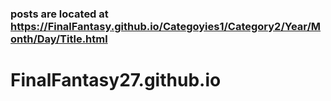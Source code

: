 
### posts are located at https://FinalFantasy.github.io/Categoyies1/Category2/Year/Month/Day/Title.html

# FinalFantasy27.github.io
